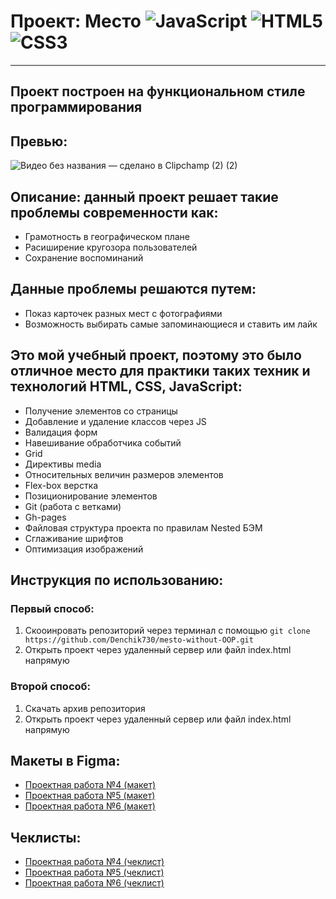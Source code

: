 # Проект: Место ![JavaScript](https://img.shields.io/badge/javascript-%23323330.svg?style=for-the-badge&logo=javascript&logoColor=%23F7DF1E) ![HTML5](https://img.shields.io/badge/html5-%23E34F26.svg?style=for-the-badge&logo=html5&logoColor=white) ![CSS3](https://img.shields.io/badge/css3-%231572B6.svg?style=for-the-badge&logo=css3&logoColor=white)
------
## Проект построен на функциональном стиле программирования
## Превью:
![Видео без названия — сделано в Clipchamp (2) (2)](https://user-images.githubusercontent.com/102176847/215270442-87909be3-6282-4b7c-826a-70a12cda5322.gif)
## Описание: данный проект решает такие проблемы современности как:
* Грамотность в географическом плане
* Расиширение кругозора пользователей
* Сохранение воспоминаний
## Данные проблемы решаются путем:
* Показ карточек разных мест с фотографиями
* Возможность выбирать самые запоминающиеся и ставить им лайк
## Это мой учебный проект, поэтому это было отличное место для практики таких техник и технологий HTML, CSS, JavaScript:
* Получение элементов со страницы
* Добавление и удаление классов через JS
* Валидация форм
* Навешивание обработчика событий
* Grid
* Директивы media
* Относительных величин размеров элементов
* Flex-box верстка
* Позиционирование элементов
* Git (работа с ветками)
* Gh-pages
* Файловая структура проекта по правилам Nested БЭМ
* Сглаживание шрифтов
* Оптимизация изображений

## Инструкция  по использованию:
### Первый способ:
1. Скооинровать репозиторий через терминал с помощью `git clone https://github.com/Denchik730/mesto-without-OOP.git`
2. Открыть проект через удаленный сервер или файл index.html напрямую
### Второй способ:
1. Скачать архив репозитория
2. Открыть проект через удаленный сервер или файл index.html напрямую

## Макеты в Figma:
* [Проектная работа №4 (макет)](https://www.figma.com/file/2cn9N9jSkmxD84oJik7xL7/JavaScript.-Sprint-4?node-id=0-1&t=pL7PfOGAZdZlybqI-0) 
* [Проектная работа №5 (макет)](https://www.figma.com/file/bjyvbKKJN2naO0ucURl2Z0/JavaScript.-Sprint-5?node-id=0-1&t=aLchRkPgxNXOsgmw-0) 
* [Проектная работа №6 (макет)](https://www.figma.com/file/kRVLKwYG3d1HGLvh7JFWRT/JavaScript.-Sprint-6?node-id=0-1&t=wZtkaf5E5Sy9QJX9-0) 

## Чеклисты:
* [Проектная работа №4 (чеклист)](https://code.s3.yandex.net/web-developer/checklists-pdf/new-program/checklist-4.pdf) 
* [Проектная работа №5 (чеклист)](https://code.s3.yandex.net/web-developer/checklists-pdf/new-program/checklist-5.pdf) 
* [Проектная работа №6 (чеклист)](https://code.s3.yandex.net/web-developer/checklists-pdf/new-program/checklist-6.pdf) 


